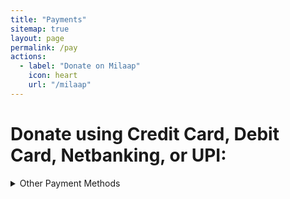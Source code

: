 ```yaml
---
title: "Payments"
sitemap: true
layout: page
permalink: /pay
actions:
  - label: "Donate on Milaap"
    icon: heart
    url: "/milaap"
---
```

# Donate using Credit Card, Debit Card, Netbanking, or UPI:
<section id="categories" markdown="1">
<form><script src="https://checkout.razorpay.com/v1/payment-button.js" data-payment_button_id="pl_HEyu1QVEYSZSab" async> </script> </form>
</section>  


<p>
<details><summary>Other Payment Methods</summary><br/>

<h3 id="upi-details-">UPI details:</h3>
<p>You may click the links to view the QR code for the respective UPI vendors. This might be useful if you&#39;re reading this on a computer, and want to pay through your phone.<br><a href="/assets/qr/gpay.png"><strong>Google Pay</strong></a> - <a href="/assets/qr/gpay.png">neilreon@oksbi</a><br><a href="/assets/qr/paytm.png"><strong>PayTM</strong></a> - <a href="/assets/qr/paytm.png">6361915247@paytm</a><br><a href="/assets/qr/phonepe.png"><strong>PhonePe</strong></a> - <a href="/assets/qr/phonepe.png">6361915247@axl</a>  </p>
<p>If you want to pay directly to my bank account (in case you are an international donor), you may send the funds to this account:</p>
<h3 id="bank-account-details-">Bank Account details:</h3>
<p><strong>Bank name</strong>: State Bank of India<br><strong>Account number</strong>: 20423143417<br><strong>Account holder&#39;s name</strong>: Neil Reon Mathias<br><strong>IFSC code</strong>: SBIN0001617<br><strong>Branch</strong>: R E C Tiruchirapalli<br><strong>MICR Code</strong>: 620002009<br><strong>SWIFT Code</strong>: SBININBB467</p>

</details></p>